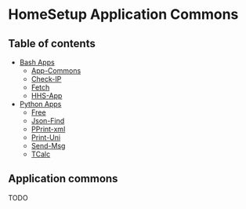 # HomeSetup Application Commons

## Table of contents

<!-- toc -->
- [Bash Apps](../../applications.md#bash-apps)
  * [App-Commons](app-commons.md)
  * [Check-IP](check-ip.md)
  * [Fetch](fetch.md)
  * [HHS-App](hhs-app.md)
- [Python Apps](../../applications.md#python-apps)
  * [Free](../py/free.md)
  * [Json-Find](../py/json-find.md)
  * [PPrint-xml](../py/pprint-xml.md)
  * [Print-Uni](../py/print-uni.md)
  * [Send-Msg](../py/send-msg.md)
  * [TCalc](../py/tcalc.md)
<!-- tocstop -->

## Application commons

TODO

